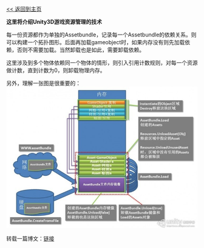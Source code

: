 [<< 返回到主页](index.md)

**这里将介绍Unity3D游戏资源管理的技术**  

每一份资源都作为单独的Assetbundle，记录每一个Assetbundle的依赖关系。则可以构建一个拓扑图形。后面再加载gameobject时，如果内存没有则先加载依赖，否则不需要加载。当然卸载也是如此，需要卸载依赖。   

这里涉及到多个物体依赖同一个物体的情形，则引入引用计数规则，对每一个资源做计数，直到计数为0，则卸载物理内存。  

另外，理解一张图是很重要的：   
![Unity 资源管理](images/assetbundle.jpg)   

转载一篇博文：[链接](https://blog.csdn.net/poem_of_sunshine/article/details/46986373)   


